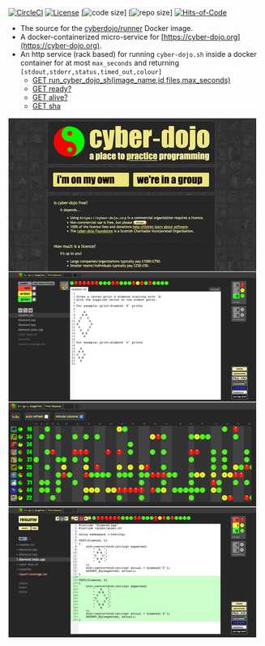 [![CircleCI](https://circleci.com/gh/cyber-dojo/runner.svg?style=svg)](https://circleci.com/gh/cyber-dojo/runner)
[![License](https://img.shields.io/badge/license-BSD--2-brightgreen)]((https://github.com/cyber-dojo/runner/blob/master/LICENSE.md))
[![code size](https://img.shields.io/github/languages/code-size/cyber-dojo/runner)]
[![repo size](https://img.shields.io/github/languages/repo-size/cyber-dojo/runner)]
[![Hits-of-Code](https://hitsofcode.com/github/cyber-dojo/runner)](https://hitsofcode.com/view/github/cyber-dojo/runner)

- The source for the [cyberdojo/runner](https://hub.docker.com/r/cyberdojo/runner/tags) Docker image.
- A docker-containerized micro-service for [https://cyber-dojo.org](https://cyber-dojo.org).
- An http service (rack based) for running `cyber-dojo.sh` inside a docker container for at most `max_seconds` and returning `[stdout,stderr,status,timed_out,colour]`
  * [GET run_cyber_dojo_sh(image_name,id,files,max_seconds)](docs/api.md#get-run_cyber_dojo_shimage_nameidfilesmax_seconds)
  * [GET ready?](docs/api.md#get-ready)
  * [GET alive?](docs/api.md#get-alive)  
  * [GET sha](docs/api.md#get-sha)

![cyber-dojo.org home page](https://github.com/cyber-dojo/cyber-dojo/blob/master/shared/home_page_snapshot.png)
